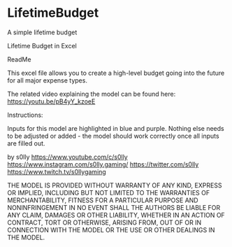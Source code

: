 # LifetimeBudget
A simple lifetime budget

Lifetime Budget in Excel

ReadMe

This excel file allows you to create a high-level budget going into the future for all major expense types.

The related video explaining the model can be found here:
https://youtu.be/pB4yY_kzoeE


Instructions:

Inputs for this model are highlighted in blue and purple.
Nothing else needs to be adjusted or added - the model should work correctly once all inputs are filled out.


by s0lly
https://www.youtube.com/c/s0lly
https://www.instagram.com/s0lly.gaming/
https://twitter.com/s0lly
https://www.twitch.tv/s0llygaming

THE MODEL IS PROVIDED WITHOUT WARRANTY OF ANY KIND, EXPRESS OR IMPLIED, INCLUDING BUT NOT LIMITED TO THE WARRANTIES OF MERCHANTABILITY, FITNESS FOR A PARTICULAR PURPOSE AND NONINFRINGEMENT
IN NO EVENT SHALL THE AUTHORS BE LIABLE FOR ANY CLAIM, DAMAGES OR OTHER LIABILITY, WHETHER IN AN ACTION OF CONTRACT, TORT OR OTHERWISE, ARISING FROM, OUT OF OR IN CONNECTION WITH THE MODEL OR THE USE OR OTHER DEALINGS IN THE MODEL.

